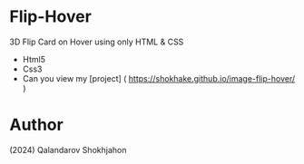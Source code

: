 # Flip-Hover
3D Flip Card on Hover using only HTML & CSS 

- Html5
- Css3
- Can you view my [project] ( https://shokhake.github.io/image-flip-hover/ )

# Author
(2024) Qalandarov Shokhjahon
